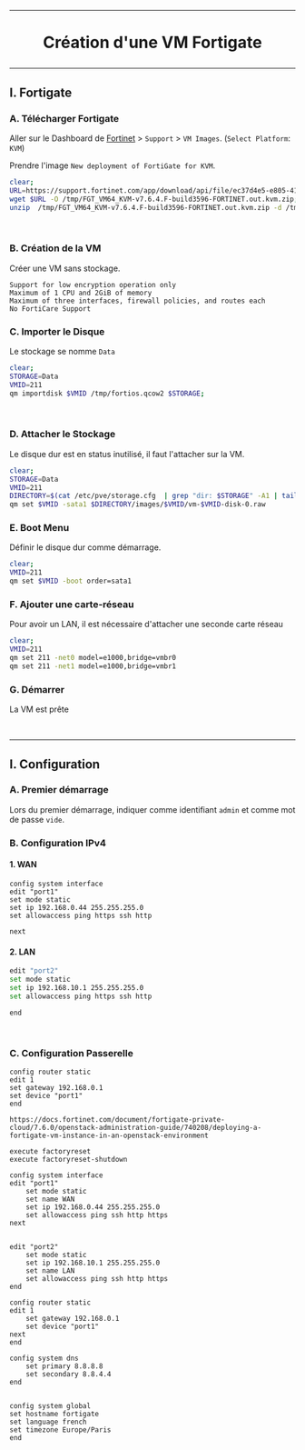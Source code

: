 ---------------------------------------------------------------------------------------------------------------------------------------
# <p align='center'> Création d'une VM Fortigate </p>
---------------------------------------------------------------------------------------------------------------------------------------
## I. Fortigate
### A. Télécharger Fortigate
Aller sur le Dashboard de [Fortinet](https://support.fortinet.com/asset/#/dashboard) > `Support` > `VM Images`.  (`Select Platform`: `KVM`)

Prendre l'image `New deployment of FortiGate for KVM`.

```bash
clear;
URL=https://support.fortinet.com/app/download/api/file/ec37d4e5-e805-41e4-98dd-43d04743181f
wget $URL -O /tmp/FGT_VM64_KVM-v7.6.4.F-build3596-FORTINET.out.kvm.zip;
unzip  /tmp/FGT_VM64_KVM-v7.6.4.F-build3596-FORTINET.out.kvm.zip -d /tmp;
```

<br />

### B. Création de la VM
Créer une VM sans stockage.

```
Support for low encryption operation only
Maximum of 1 CPU and 2GiB of memory
Maximum of three interfaces, firewall policies, and routes each
No FortiCare Support
```


### C. Importer le Disque
Le stockage se nomme `Data`
```bash
clear;
STORAGE=Data
VMID=211
qm importdisk $VMID /tmp/fortios.qcow2 $STORAGE;
```

<br />

### D. Attacher le Stockage
Le disque dur est en status inutilisé, il faut l'attacher sur la VM.

```bash
clear;
STORAGE=Data
VMID=211
DIRECTORY=$(cat /etc/pve/storage.cfg  | grep "dir: $STORAGE" -A1 | tail -n 1 | cut -d " " -f 2)
qm set $VMID -sata1 $DIRECTORY/images/$VMID/vm-$VMID-disk-0.raw
```

### E. Boot Menu
Définir le disque dur comme démarrage.

```bash
clear;
VMID=211
qm set $VMID -boot order=sata1
```

### F. Ajouter une carte-réseau
Pour avoir un LAN, il est nécessaire d'attacher une seconde carte réseau
```bash
clear;
VMID=211
qm set 211 -net0 model=e1000,bridge=vmbr0
qm set 211 -net1 model=e1000,bridge=vmbr1
```

### G. Démarrer
La VM est prête

<br/>

---------------------------------------------------------------------------------------------------------------------------------------
## I. Configuration
### A. Premier démarrage
Lors du premier démarrage, indiquer comme identifiant `admin` et comme mot de passe `vide`.

### B. Configuration IPv4
#### 1. WAN
```
config system interface
edit "port1"
set mode static
set ip 192.168.0.44 255.255.255.0
set allowaccess ping https ssh http
```

```
next
```

#### 2. LAN
```bash
edit "port2"
set mode static
set ip 192.168.10.1 255.255.255.0
set allowaccess ping https ssh http
```

```
end
```


<br />

### C. Configuration Passerelle
```
config router static
edit 1
set gateway 192.168.0.1
set device "port1"
end
```


```
https://docs.fortinet.com/document/fortigate-private-cloud/7.6.0/openstack-administration-guide/740208/deploying-a-fortigate-vm-instance-in-an-openstack-environment
```



```
execute factoryreset
execute factoryreset-shutdown

config system interface
edit "port1"
    set mode static
    set name WAN
    set ip 192.168.0.44 255.255.255.0
    set allowaccess ping ssh http https
next


edit "port2"
    set mode static
    set ip 192.168.10.1 255.255.255.0
    set name LAN
    set allowaccess ping ssh http https
end

config router static
edit 1
    set gateway 192.168.0.1
    set device "port1"
next
end

config system dns
    set primary 8.8.8.8
    set secondary 8.8.4.4
end


config system global
set hostname fortigate
set language french
set timezone Europe/Paris
end
```


